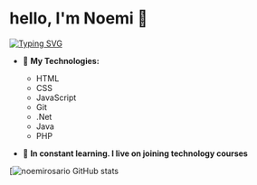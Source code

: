 # hello, I'm Noemi 💖
[![Typing SVG](https://readme-typing-svg.demolab.com?font=Secular+One&pause=1000&color=FFE1E1&width=435&lines=aspiring+Frontend+Developer+%F0%9F%91%A9%F0%9F%8F%BD%E2%80%8D%F0%9F%92%BB)](https://git.io/typing-svg)

- 🌱 **My Technologies:**
     - HTML
     - CSS
     - JavaScript
     - Git
     - .Net
     - Java
     - PHP

- 🌸 **In constant learning. I live on joining technology courses**


[![noemirosario GitHub stats](https://github-readme-stats.vercel.app/api?username=noemirosario&show_icons=true&theme=radical)
